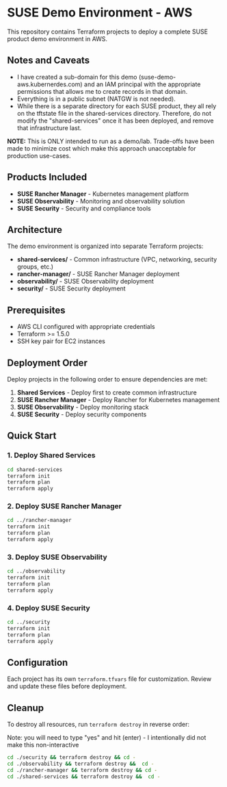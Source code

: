 # SUSE Demo Environment - AWS

This repository contains Terraform projects to deploy a complete SUSE product demo environment in AWS.


## Notes and Caveats 

* I have created a sub-domain for this demo (suse-demo-aws.kubernerdes.com) and an IAM principal with the appropriate permissions that allows me to create records in that domain. 
* Everything is in a public subnet (NATGW is not needed).
* While there is a separate directory for each SUSE product, they all rely on the tftstate file in the shared-services directory.  Therefore, do not modify the "shared-services" once it has been deployed, and remove that infrastructure last.

**NOTE:** This is ONLY intended to run as a demo/lab. Trade-offs have been made to minimize cost which make this approach unacceptable for production use-cases.


## Products Included

- **SUSE Rancher Manager** - Kubernetes management platform
- **SUSE Observability** - Monitoring and observability solution
- **SUSE Security** - Security and compliance tools

## Architecture

The demo environment is organized into separate Terraform projects:

- **shared-services/** - Common infrastructure (VPC, networking, security groups, etc.)
- **rancher-manager/** - SUSE Rancher Manager deployment
- **observability/** - SUSE Observability deployment
- **security/** - SUSE Security deployment

## Prerequisites

- AWS CLI configured with appropriate credentials
- Terraform >= 1.5.0
- SSH key pair for EC2 instances

## Deployment Order

Deploy projects in the following order to ensure dependencies are met:

1. **Shared Services** - Deploy first to create common infrastructure
2. **SUSE Rancher Manager** - Deploy Rancher for Kubernetes management
3. **SUSE Observability** - Deploy monitoring stack
4. **SUSE Security** - Deploy security components

## Quick Start

### 1. Deploy Shared Services

```bash
cd shared-services
terraform init
terraform plan
terraform apply
```

### 2. Deploy SUSE Rancher Manager

```bash
cd ../rancher-manager
terraform init
terraform plan
terraform apply
```

### 3. Deploy SUSE Observability

```bash
cd ../observability
terraform init
terraform plan
terraform apply
```

### 4. Deploy SUSE Security

```bash
cd ../security
terraform init
terraform plan
terraform apply
```

## Configuration

Each project has its own `terraform.tfvars` file for customization. Review and update these files before deployment.

## Cleanup

To destroy all resources, run `terraform destroy` in reverse order:

Note: you will need to type "yes" and hit (enter) - I intentionally did not make this non-interactive
```bash
cd ./security && terraform destroy && cd -
cd ./observability && terraform destroy &&  cd -
cd ./rancher-manager && terraform destroy && cd -
cd ./shared-services && terraform destroy &&  cd -
```
